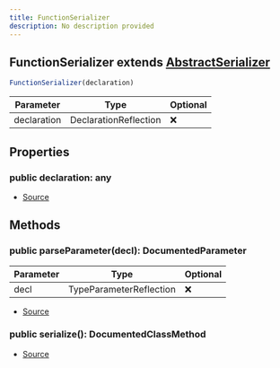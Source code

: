 ```yaml
---
title: FunctionSerializer
description: No description provided
---
```



## FunctionSerializer extends [AbstractSerializer](/docs/markdown/classes/AbstractSerializer.md)


```typescript
FunctionSerializer(declaration)
```
| Parameter | Type | Optional |
| ----------- | ----------- | ----------- |
| declaration | DeclarationReflection | ❌ |


## Properties
### public declaration: any
- [Source](https://github.com/neplextech/micro-docgen/blob/fbfcd84c930585aff5882714b14f394715057a88/src/serializers/AbstractSerializer.ts#L4)

## Methods
### public parseParameter(decl): DocumentedParameter
| Parameter | Type | Optional |
| ----------- | ----------- | ----------- |
| decl | TypeParameterReflection | ❌ |


- [Source](https://github.com/neplextech/micro-docgen/blob/fbfcd84c930585aff5882714b14f394715057a88/src/serializers/FunctionSerializer.ts#L51)
### public serialize(): DocumentedClassMethod
- [Source](https://github.com/neplextech/micro-docgen/blob/fbfcd84c930585aff5882714b14f394715057a88/src/serializers/FunctionSerializer.ts#L9)